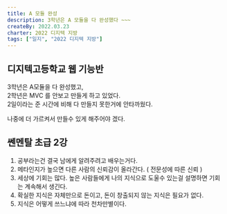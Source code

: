 ```yaml
---
title: A 모듈 완성
description: 3학년은 A 모듈을 다 완성했다 ~~~
createBy: 2022.03.23
charter: 2022 디지텍 지방
tags: ["일지", "2022 디지텍 지방"]
---
```


## 디지텍고등학교 웹 기능반

3학년은 A모듈을 다 완성했고,  
2학년은 MVC 를 안보고 만들게 하고 있었다.  
2일이라는 준 시간에 비해 다 만들지 못한거에 안타까웠다.

나중에 더 가르켜서 만들수 있게 해주어야 겠다.

## 쎈멘탈 초급 2강

1. 공부라는건 결국 남에게 알려주려고 배우는거다.
2. 메타인지가 높으면 다른 사람의 신뢰감이 올라간다. ( 전문성에 따른 신뢰 )
3. 세상에 기회는 많다. 높은 사람들에게 나의 지식으로 도울수 있는걸 설명하면 기회는 계속해서 생긴다.
4. 확실한 지식은 자체만으로 돈이고, 돈이 창출되지 않는 지식은 필요가 없다.
5. 지식은 어떻게 쓰느냐에 따라 천차만별이다.
